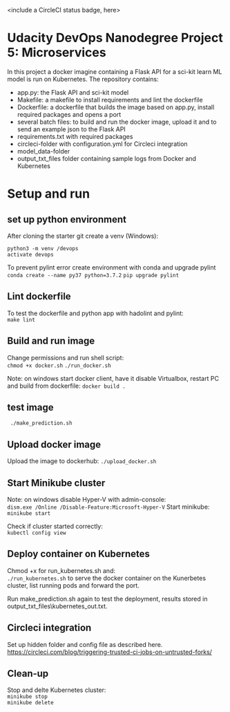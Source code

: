 <include a CircleCI status badge, here>

# Udacity DevOps Nanodegree Project 5: Microservices
In this project a docker imagine containing a Flask API for a sci-kit learn ML model is run on Kubernetes. The repository contains:  
- app.py: the Flask API and sci-kit model
- Makefile: a makefile to install requirements and lint the dockerfile
- Dockerfile: a dockerfile that builds the image based on app.py, install required packages and opens a port
- several batch files: to build and run the docker image, upload it and to send an example json to the Flask API
- requirements.txt with required packages
- circleci-folder with configuration.yml for Circleci integration
- model_data-folder
- output_txt_files folder containing sample logs from Docker and Kubernetes

# Setup and run

## set up python environment
After cloning the starter git create a venv (Windows):

`python3 -m venv /devops`  
`activate devops`

To prevent pylint error create environment with conda and upgrade pylint
`conda create --name py37 python=3.7.2`
`pip upgrade pylint`

## Lint dockerfile  
To test the dockerfile and python app with hadolint and pylint:  
`make lint`

## Build and run image  
Change permissions and run shell script:  
`chmod +x docker.sh` 
`./run_docker.sh`  

Note: on windows start docker client, have it disable Virtualbox, restart PC and build from dockerfile:
`docker build .`


## test image
` ./make_prediction.sh`

## Upload docker image
Upload the image to dockerhub:
`./upload_docker.sh`

## Start Minikube cluster
Note: on windows disable Hyper-V with admin-console:  
`dism.exe /Online /Disable-Feature:Microsoft-Hyper-V`
Start minikube:  
`minikube start`

Check if cluster started correctly:  
`kubectl config view`

## Deploy container on Kubernetes
Chmod +x for run_kubernetes.sh and:  
`./run_kubernetes.sh`
to serve the docker container on the Kunerbetes cluster, list running pods and forward the port.

Run make_prediction.sh again to test the deployment, results stored in output_txt_files\kubernetes_out.txt.

## Circleci integration  
Set up hidden folder and config file as described here. https://circleci.com/blog/triggering-trusted-ci-jobs-on-untrusted-forks/  


## Clean-up
Stop and delte Kubernetes cluster:  
`minikube stop`  
`minikube delete`
